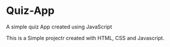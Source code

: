 # Quiz-App
A simple quiz App created using JavaScript

This is a Simple projectr created with HTML, CSS and Javascript.
